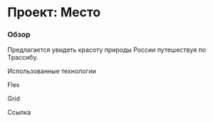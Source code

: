# Проект: Место

### Обзор

Предлагается увидеть красоту природы России путешествуя по Трассибу.



Использованные технологии

Flex

Grid

Ссылка

